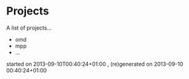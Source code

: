 

# Projects
A list of projects...

* omd
* mpp
* ...



<div><emph>started on 2013-09-10T00:40:24+01:00
, (re)generated on 2013-09-10 00:40:24+01:00
</emph></div>